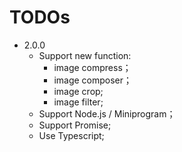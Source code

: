 # TODOs

- 2.0.0
    - Support new function:
        - image compress；
        - image composer；
        - image crop;
        - image filter;
    - Support Node.js / Miniprogram；
    - Support Promise;
    - Use Typescript;